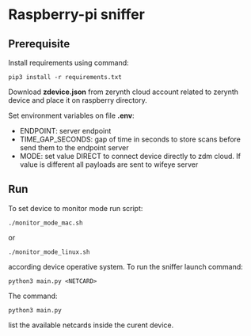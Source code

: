 # Raspberry-pi sniffer

## Prerequisite

Install requirements using command:
```
pip3 install -r requirements.txt
```

Download **zdevice.json** from zerynth cloud account related to zerynth device and place it on raspberry directory.

Set environment variables on file **.env**:
- ENDPOINT: server endpoint
- TIME_GAP_SECONDS: gap of time in seconds to store scans before send them to the endpoint server
- MODE: set value DIRECT to connect device directly to zdm cloud. If value is different all payloads are sent to wifeye server

## Run
To set device to monitor mode run script:
```
./monitor_mode_mac.sh
```
or 
```
./monitor_mode_linux.sh
```
according device operative system.
To run the sniffer launch command:
```
python3 main.py <NETCARD>
```
The command:
```
python3 main.py
```
list the available netcards inside the curent device.
